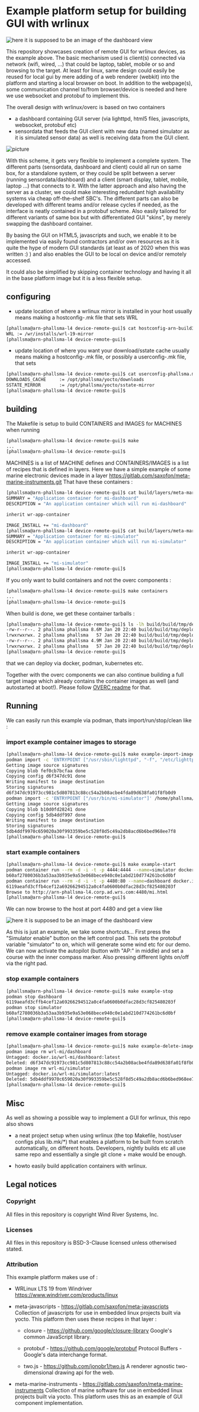 # Example platform setup for building GUI with wrlinux

![here it is supposed to be an image of the dashboard view](docs/dashboard.png)

This repository showcases creation of remote GUI for wrlinux devices, as the example above.
The basic mechanism used is client(s) connected via network (wifi, wired, ...) that
could be laptop, tablet, mobile or so and browsing to the target.
At least for linux, same design could easily be reused for local gui by mere adding
of a web renderer (webkit) into the platform and starting a local browser on boot.
In addition to the webpage(s), some communication channel to/from browser/device is
needed and here we use websocket and protobuf to implement this.

The overall design with wrlinux/overc is based on two containers

* a dashboard containing GUI server (via lighttpd, html5 files, javascripts, websocket, protobuf etc)
* sensordata that feeds the GUI client with new data (named simulator as it is simulated sensor data)
  as well is receiving data from the GUI client.

![picture](docs/overview.png)

With this scheme, it gets very flexible to implement a complete system.
The different parts (sensordata, dashboard and client) could all run on same box,
for a standalone system, or they could be split between a server
(running sensordata/dashboard) and a client (smart display, tablet, mobile,
laptop ...) that connects to it.
With the latter approach and also having the server as a cluster, we could make
interesting redundant high availability systems via cheap off-the-shelf SBC's.
The different parts can also be developed with different teams and/or release cycles
if needed, as the interface is neatly contained in a protobuf scheme.
Also easily tailored for different variants of same box but with differentiated
GUI "skins", by merely swapping the dashboard container.

By basing the GUI on HTML5, javascripts and such, we enable it to be implemented
via easily found contractors and/or own resources as it is quite the hype of modern
GUI standards (at least as of 2020 when this was written :) ) and also enables
the GUI to be local on device and/or remotely accessed.

It could also be simplified by skipping container technology and having it all
in the base platform image but it is a less flexible setup.

## configuring
* update location of where a wrlinux mirror is installed in your host
  usually means making a hostconfig-<hostname>.mk file that sets WRL

```bash
[phallsma@arn-phallsma-l4 device-remote-gui]$ cat hostconfig-arn-build3.mk 
WRL := /wr/installs/wrl-19-mirror
[phallsma@arn-phallsma-l4 device-remote-gui]$
```

* update location of where you want your download/sstate cache
  usually means making a hostconfig-<hostname>.mk file, or possibly a
  userconfig-<username>.mk file, that sets 

```bash
[phallsma@arn-phallsma-l4 device-remote-gui]$ cat userconfig-phallsma.mk 
DOWNLOADS_CACHE     := /opt/phallsma/yocto/downloads
SSTATE_MIRROR       := /opt/phallsma/yocto/sstate-mirror
[phallsma@arn-phallsma-l4 device-remote-gui]$
```

## building
The Makefile is setup to build CONTAINERS and IMAGES for MACHINES when running
```bash
[phallsma@arn-phallsma-l4 device-remote-gui]$ make
...
[phallsma@arn-phallsma-l4 device-remote-gui]$
```
MACHINES is a list of MACHINE defines and CONTAINERS/IMAGES is a list of
recipes that is defined in layers. Here we have a simple example of some
marine electronic devices made in a layer
https://gitlab.com/saxofon/meta-marine-instruments.git
That have these containers :

```bash
[phallsma@arn-phallsma-l4 device-remote-gui]$ cat build/layers/meta-marine-instruments/recipes-base/images/oci-dashboard.bb 
SUMMARY = "Application container for mi-dashboard"
DESCRIPTION = "An application container which will run mi-dashboard"

inherit wr-app-container

IMAGE_INSTALL += "mi-dashboard"
[phallsma@arn-phallsma-l4 device-remote-gui]$ cat build/layers/meta-marine-instruments/recipes-base/images/oci-simulator.bb 
SUMMARY = "Application container for mi-simulator"
DESCRIPTION = "An application container which will run mi-simulator"

inherit wr-app-container

IMAGE_INSTALL += "mi-simulator"
[phallsma@arn-phallsma-l4 device-remote-gui]$ 
```

If you only want to build containers and not the overc components :
```bash
[phallsma@arn-phallsma-l4 device-remote-gui]$ make containers
...
[phallsma@arn-phallsma-l4 device-remote-gui]$
```

When build is done, we get these container tarballs :
```bash
[phallsma@arn-phallsma-l4 device-remote-gui]$ ls -lh build/build/tmp/deploy/images/genericx86-64/oci-*bz2
-rw-r--r--. 2 phallsma phallsma 8.6M Jan 20 22:40 build/build/tmp/deploy/images/genericx86-64/oci-dashboard-genericx86-64-20200120205214.rootfs.tar.bz2
lrwxrwxrwx. 2 phallsma phallsma   57 Jan 20 22:40 build/build/tmp/deploy/images/genericx86-64/oci-dashboard-genericx86-64.tar.bz2 -> oci-dashboard-genericx86-64-20200120205214.rootfs.tar.bz2
-rw-r--r--. 2 phallsma phallsma 4.9M Jan 20 22:40 build/build/tmp/deploy/images/genericx86-64/oci-simulator-genericx86-64-20200120205214.rootfs.tar.bz2
lrwxrwxrwx. 2 phallsma phallsma   57 Jan 20 22:40 build/build/tmp/deploy/images/genericx86-64/oci-simulator-genericx86-64.tar.bz2 -> oci-simulator-genericx86-64-20200120205214.rootfs.tar.bz2
[phallsma@arn-phallsma-l4 device-remote-gui]$ 
```
that we can deploy via docker, podman, kubernetes etc.

Together with the overc components we can also continue building a full target image
which already contains the container images as well (and autostarted at boot!).
Please follow [OVERC readme](OVERC.md) for that.

## Running

We can easily run this example via podman, thats import/run/stop/clean like :

### import example container images to storage
```bash
[phallsma@arn-phallsma-l4 device-remote-gui]$ make example-import-images 
podman import -c 'ENTRYPOINT ["/usr/sbin/lighttpd", "-f", "/etc/lighttpd.conf", "-D"]' /home/phallsma/SW/device-remote-gui/build/build/tmp/deploy/images/genericx86-64/oci-dashboard-genericx86-64.tar.bz2 wrl-mi/dashboard
Getting image source signatures
Copying blob fef0cb7bcfaa done  
Copying config d6f347dc91 done  
Writing manifest to image destination
Storing signatures
d6f347dc91973cc981c5d807813c88cc54a2b08acbe4fda89d638fa01f8fb0d9
podman import -c 'ENTRYPOINT ["/usr/bin/mi-simulator"]' /home/phallsma/SW/device-remote-gui/build/build/tmp/deploy/images/genericx86-64/oci-simulator-genericx86-64.tar.bz2 wrl-mi/simulator
Getting image source signatures
Copying blob b10d0fd28241 done  
Copying config 5db4ddf997 done  
Writing manifest to image destination
Storing signatures
5db4ddf9970c659020a30f993359be5c528f8d5c49a2db8acd6b6bed968ee7f8
[phallsma@arn-phallsma-l4 device-remote-gui]$ 
```

### start example containers
```bash
[phallsma@arn-phallsma-l4 device-remote-gui]$ make example-start 
podman container run --rm -d -i -t -p 4444:4444 --name=simulator docker.io/wrl-mi/simulator
b60af2780036b3a53aa3b935e9a53e068bece940c0e1abd210d774261bc6d0bf
podman container run --rm -d -i -t -p 4480:80 --name=dashboard docker.io/wrl-mi/dashboard
6119aeafd3cffb4cef12a69266294512a0c4fa0600b0dfac28d3cf825480203f
Browse to http://arn-phallsma-l4.corp.ad.wrs.com:4480/mi.html
[phallsma@arn-phallsma-l4 device-remote-gui]$ 
```
We can now browse to the host at port 4480 and get a view like 

![here it is supposed to be an image of the dashboard view](docs/dashboard.png)

As this is just an example, we take some shortcuts...
First press the "Simulator enable" button on the left control pad.
This sets the protobuf variable "simulator" to on, which will generate some
wind etc for our demo.
We can now activate the autopilot (button with "AP:" in middle) and set a course
with the inner compass marker. Also pressing different lights on/off via the right pad.

### stop example containers

```bash
[phallsma@arn-phallsma-l4 device-remote-gui]$ make example-stop 
podman stop dashboard
6119aeafd3cffb4cef12a69266294512a0c4fa0600b0dfac28d3cf825480203f
podman stop simulator
b60af2780036b3a53aa3b935e9a53e068bece940c0e1abd210d774261bc6d0bf
[phallsma@arn-phallsma-l4 device-remote-gui]$ 
```

### remove example container images from storage

```bash
[phallsma@arn-phallsma-l4 device-remote-gui]$ make example-delete-images 
podman image rm wrl-mi/dashboard
Untagged: docker.io/wrl-mi/dashboard:latest
Deleted: d6f347dc91973cc981c5d807813c88cc54a2b08acbe4fda89d638fa01f8fb0d9
podman image rm wrl-mi/simulator
Untagged: docker.io/wrl-mi/simulator:latest
Deleted: 5db4ddf9970c659020a30f993359be5c528f8d5c49a2db8acd6b6bed968ee7f8
[phallsma@arn-phallsma-l4 device-remote-gui]$ 
```

## Misc

As well as showing a possible way to implement a GUI for wrlinux, this repo also shows

* a neat project setup when using wrlinux (the top Makefile, host/user configs plus lib.mk/*) that
  enables a platform to be built from scratch automatically, on different hosts. Developers, nightly builds etc
  all use same repo and essentially a single git clone + make would be enough.

* howto easily build application containers with wrlinux.


## Legal notices

### Copyright
All files in this repository is copyright Wind River Systems, Inc.

### Licenses
All files in this repository is BSD-3-Clause licensed unless otherwised stated.

### Attribution
This example platform makes use of :

* WRLinux LTS 19 from Windriver
https://www.windriver.com/products/linux

* meta-javascripts - https://gitlab.com/saxofon/meta-javascripts
  Collection of javascripts for use in embedded linux projects built via yocto.
  This platform then uses these recipes in that layer :
  * closure - https://github.com/google/closure-library
    Google's common JavaScript library.

  * protobuf - https://github.com/google/protobuf
    Protocol Buffers - Google's data interchange format.

  * two.js - https://github.com/jonobr1/two.js
    A renderer agnostic two-dimensional drawing api for the web.

* meta-marine-instruments - https://gitlab.com/saxofon/meta-marine-instruments
  Collection of marine software for use in embedded linux projects built via yocto.
  This platform uses this as an example of GUI component implementation.
